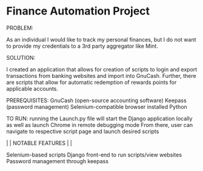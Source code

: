 # Finance Automation Project

PROBLEM:

As an individual I would like to track my personal finances, but I do not want to provide my credentials to a 3rd party aggregator like Mint.

SOLUTION:

I created an application that allows for creation of scripts to login and export transactions from banking websites and import into GnuCash. Further, there are scripts that allow for automatic redemption of rewards points for applicable accounts.

PREREQUISITES:
GnuCash (open-source accounting software)
Keepass (password management)
Selenium-compatible browser installed
Python

TO RUN:
running the Launch.py file will start the Django application locally as well as launch Chrome in remote debugging mode
From there, user can navigate to respective script page and launch desired scripts


| | NOTABLE FEATURES | |

Selenium-based scripts
Django front-end to run scripts/view websites
Password management through keepass